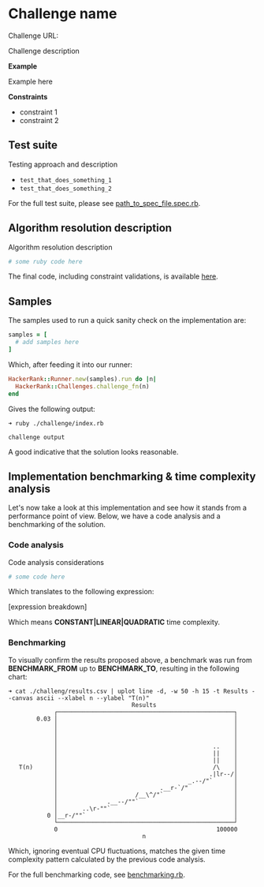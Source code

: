 # Challenge name

Challenge URL:

Challenge description

**Example**

Example here

**Constraints**

- constraint 1
- constraint 2

## Test suite

Testing approach and description

- `test_that_does_something_1`
- `test_that_does_something_2`

For the full test suite, please see [path_to_spec_file.spec.rb](./path_to_spec_file.rb).

## Algorithm resolution description

Algorithm resolution description

```ruby
# some ruby code here
```

The final code, including constraint validations, is available [here](./path_to_file.rb).

## Samples

The samples used to run a quick sanity check on the implementation are:

```ruby
samples = [
  # add samples here
]
```

Which, after feeding it into our runner:

```ruby
HackerRank::Runner.new(samples).run do |n|
  HackerRank::Challenges.challenge_fn(n)
end
```

Gives the following output:

```
➜ ruby ./challenge/index.rb

challenge output
```

A good indicative that the solution looks reasonable.

## Implementation benchmarking & time complexity analysis

Let's now take a look at this implementation and see how it stands from a performance point of view. Below, we have a code analysis and a benchmarking of the solution.

### Code analysis

Code analysis considerations

```ruby
# some code here
```

Which translates to the following expression:

[expression breakdown]

Which means **CONSTANT|LINEAR|QUADRATIC** time complexity.

### Benchmarking

To visually confirm the results proposed above, a benchmark was run from **BENCHMARK_FROM** up to **BENCHMARK_TO**, resulting in the following chart:

```console
➜ cat ./challeng/results.csv | uplot line -d, -w 50 -h 15 -t Results --canvas ascii --xlabel n --ylabel "T(n)"
                                   Results
             ┌──────────────────────────────────────────────────┐
        0.03 │                                                  │
             │                                                  │
             │                                                  │
             │                                                  │
             │                                            ..    │
             │                                            ||    │
             │                                            ||    │
   T(n)      │                                            /\    │
             │                                           .|lr--/│
             │                                     _.--/"`      │
             │                             .__r-`/"             │
             │                      /__\^/"`                    │
             │              .__--/""`                           │
             │       ..\r-""`                                   │
           0 │__r-/""`                                          │
             └──────────────────────────────────────────────────┘
             0                                             100000
                                      n
```

Which, ignoring eventual CPU fluctuations, matches the given time complexity pattern calculated by the previous code analysis.

For the full benchmarking code, see [benchmarking.rb](./benchmarking.rb).

